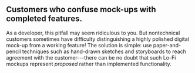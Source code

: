 ## Customers who confuse mock-ups with completed features.
As a developer, this pitfall may seem ridiculous to you.  But nontechnical customers sometimes have difficulty distinguishing a highly polished digital mock-up from a working feature!  The solution is simple: use paper-and-pencil techniques such as hand-drawn sketches and storyboards to reach agreement with the customer---there can be no doubt that such Lo-Fi mockups represent <i>proposed</i> rather than implemented functionality.
